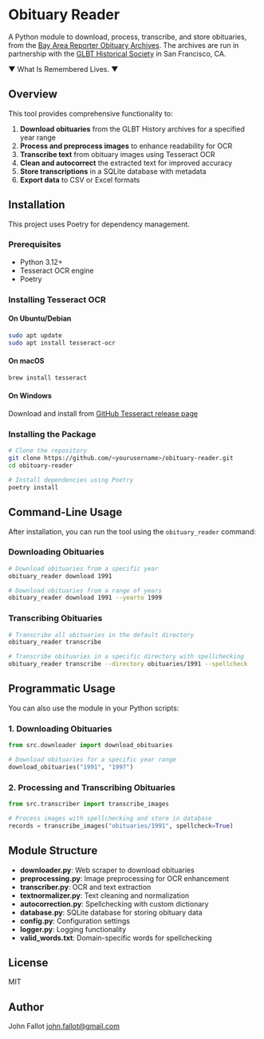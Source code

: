 # Obituary Reader

A Python module to download, process, transcribe, and store obituaries, from
the [Bay Area Reporter Obituary Archives](http://obit.glbthistory.org/olo/index.jsp). The archives are run in
partnership with the [GLBT Historical Society](https://www.glbthistory.org/) in San Francisco, CA.

▼ What Is Remembered Lives. ▼

## Overview

This tool provides comprehensive functionality to:

1. **Download obituaries** from the GLBT History archives for a specified year range
2. **Process and preprocess images** to enhance readability for OCR
3. **Transcribe text** from obituary images using Tesseract OCR
4. **Clean and autocorrect** the extracted text for improved accuracy
5. **Store transcriptions** in a SQLite database with metadata
6. **Export data** to CSV or Excel formats

## Installation

This project uses Poetry for dependency management.

### Prerequisites

- Python 3.12+
- Tesseract OCR engine
- Poetry

### Installing Tesseract OCR

#### On Ubuntu/Debian

```bash
sudo apt update
sudo apt install tesseract-ocr
```

#### On macOS

```bash
brew install tesseract
```

#### On Windows

Download and install from [GitHub Tesseract release page](https://github.com/UB-Mannheim/tesseract/wiki)

### Installing the Package

```bash
# Clone the repository
git clone https://github.com/<yourusername>/obituary-reader.git
cd obituary-reader

# Install dependencies using Poetry
poetry install
```

## Command-Line Usage

After installation, you can run the tool using the `obituary_reader` command:

### Downloading Obituaries

```bash
# Download obituaries from a specific year
obituary_reader download 1991

# Download obituaries from a range of years
obituary_reader download 1991 --yearto 1999
```

### Transcribing Obituaries

```bash
# Transcribe all obituaries in the default directory
obituary_reader transcribe

# Transcribe obituaries in a specific directory with spellchecking
obituary_reader transcribe --directory obituaries/1991 --spellcheck
```

## Programmatic Usage

You can also use the module in your Python scripts:

### 1. Downloading Obituaries

```python
from src.downloader import download_obituaries

# Download obituaries for a specific year range
download_obituaries("1991", "1997")
```

### 2. Processing and Transcribing Obituaries

```python
from src.transcriber import transcribe_images

# Process images with spellchecking and store in database
records = transcribe_images("obituaries/1991", spellcheck=True)
```

## Module Structure

- **downloader.py**: Web scraper to download obituaries
- **preprocessing.py**: Image preprocessing for OCR enhancement
- **transcriber.py**: OCR and text extraction
- **textnormalizer.py**: Text cleaning and normalization
- **autocorrection.py**: Spellchecking with custom dictionary
- **database.py**: SQLite database for storing obituary data
- **config.py**: Configuration settings
- **logger.py**: Logging functionality
- **valid_words.txt**: Domain-specific words for spellchecking

## License

MIT

## Author

John Fallot <john.fallot@gmail.com>
